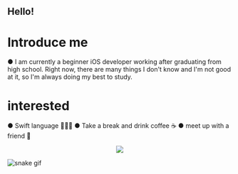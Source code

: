 ## Hello! 

# Introduce me
  ● I am currently a beginner iOS developer working after graduating from high school. Right now, there are many things I don't know and I'm not good at it, so I'm     always doing my best to study.

# interested
  ● Swift language 👩🏻‍💻
  ● Take a break and drink coffee ☕️
  ● meet up with a friend 🥰
  
<div align=center>
  <a href="https://hits.seeyoufarm.com"><img src="https://hits.seeyoufarm.com/api/count/incr/badge.svg?url=https%3A%2F%2Fgithub.com%2Fyuminc03&count_bg=%23A95BFF&title_bg=%23646464&icon=swift.svg&icon_color=%23FFFFFF&title=hits&edge_flat=false"/></a>
</div>

![snake gif](https://github.com/yuminc03/yuminc03/blob/output/github-contribution-grid-snake.gif)
